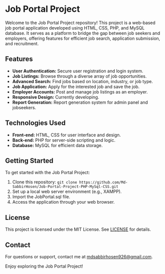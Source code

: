 # Job Portal Project

Welcome to the Job Portal Project repository! This project is a web-based job portal application developed using HTML, CSS, PHP, and MySQL database. It serves as a platform to bridge the gap between job seekers and employers, offering features for efficient job search, application submission, and recruitment.

## Features

- **User Authentication:** Secure user registration and login system.
- **Job Listings:** Browse through a diverse array of job opportunities.
- **Advanced Search:** Find jobs based on location, industry, or job type.
- **Job Application:** Apply for the interested job and save the job.
- **Employer Accounts:** Post and manage job listings as an employer.
- **Responsive Design:** Currently developing.
- **Report Generation:** Report generation system for admin panel and jobseekers.

## Technologies Used

- **Front-end:** HTML, CSS for user interface and design.
- **Back-end:** PHP for server-side scripting and logic.
- **Database:** MySQL for efficient data storage.

## Getting Started

To get started with the Job Portal Project:

1. Clone this repository: `git clone https://github.com/Md-SabbirHosen/Job-Portal-Project-PHP-MySql-CSS.git`
2. Set up a local web server environment (e.g., XAMPP).
3. Import the JobPortal.sql file.
4. Access the application through your web browser.



## License

This project is licensed under the MIT License. See [LICENSE](LICENSE) for details.

## Contact

For questions or support, contact me at mdsabbirhosen926@gmail.com.

Enjoy exploring the Job Portal Project!


